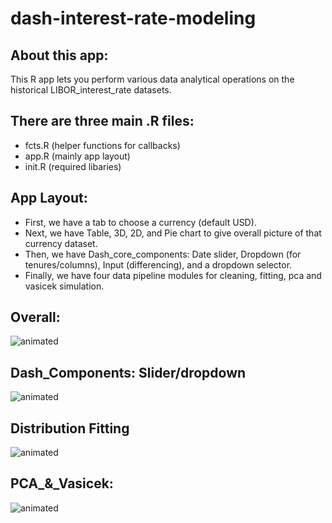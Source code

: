 # dash-interest-rate-modeling

## About this app:
This R app lets you perform various data analytical operations on the historical LIBOR_interest_rate datasets.

## There are three main .R files:
- fcts.R (helper functions for callbacks)
- app.R (mainly app layout)
- init.R (required libaries)

## App Layout:
- First, we have a tab to choose a currency (default USD).
- Next, we have Table, 3D, 2D, and Pie chart to give overall picture of that currency dataset. 
- Then, we have Dash_core_components: Date slider, Dropdown (for tenures/columns), Input (differencing), and a dropdown selector.
- Finally, we have four data pipeline modules for cleaning, fitting, pca and vasicek simulation.

## Overall:
![animated](screenshot/screencaptured.gif)

## Dash_Components: Slider/dropdown
![animated](screenshot/dash_components.gif)

## Distribution Fitting
![animated](screenshot/probs.gif)

## PCA_&_Vasicek:
![animated](screenshot/pca_vas.gif)
